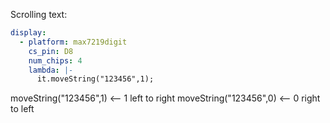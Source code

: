 Scrolling text:

```yaml
display:
  - platform: max7219digit
    cs_pin: D8
    num_chips: 4
    lambda: |-
      it.moveString("123456",1);
```
moveString("123456",1) <-- 1 left to right
moveString("123456",0) <-- 0 right to left
